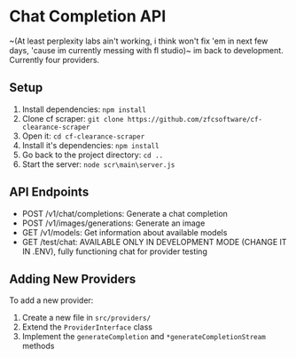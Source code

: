 # Chat Completion API

~(At least perplexity labs ain't working, i think won't fix 'em in next few days, 'cause im currently messing with fl studio)~ im back to development. Currently four providers.

## Setup

1. Install dependencies: `npm install`
2. Clone cf scraper: `git clone https://github.com/zfcsoftware/cf-clearance-scraper`
3. Open it: `cd cf-clearance-scraper`
4. Install it's dependencies: `npm install`
5. Go back to the project directory: `cd ..`
6. Start the server: `node scr\main\server.js`

## API Endpoints

- POST /v1/chat/completions: Generate a chat completion
- POST /v1/images/generations: Generate an image
- GET /v1/models: Get information about available models
- GET /test/chat: AVAILABLE ONLY IN DEVELOPMENT MODE (CHANGE IT IN .ENV), fully functioning chat for provider testing

## Adding New Providers

To add a new provider:
1. Create a new file in `src/providers/`
2. Extend the `ProviderInterface` class
3. Implement the `generateCompletion` and `*generateCompletionStream` methods
